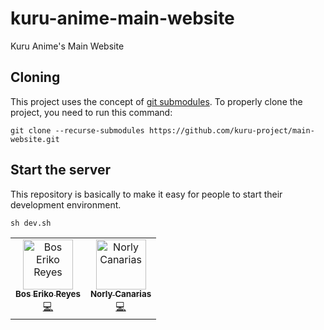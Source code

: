 # kuru-anime-main-website

Kuru Anime's Main Website

## Cloning

This project uses the concept of [git submodules](https://git-scm.com/book/en/v2/Git-Tools-Submodules). To properly clone the project, you need to run this command:
```
git clone --recurse-submodules https://github.com/kuru-project/main-website.git
```
## Start the server

This repository is basically to make it easy for people to start their development environment.
```
sh dev.sh
```
<!-- ALL-CONTRIBUTORS-LIST:START - Do not remove or modify this section -->
<!-- prettier-ignore -->
<table>
  <tr>
    <td align="center"><a href="https://github.com/BosEriko"><img src="https://github.com/boseriko.png?size=200" width="80px;" alt="Bos Eriko Reyes"/><br /><sub><b>Bos Eriko Reyes</b></sub></a><br /><a href="https://github.com/kuru-project/main-website/commits?author=BosEriko" title="Code">💻</a></td>
    <td align="center"><a href="https://github.com/lyc4n"><img src="https://github.com/lyc4n.png?size=200" width="80px;" alt="Norly Canarias"/><br /><sub><b>Norly Canarias</b></sub></a><br /><a href="https://github.com/kuru-project/main-website/commits?author=lyc4n" title="Code">💻</a></td>
  </tr>
</table>
<!-- ALL-CONTRIBUTORS-LIST:END -->
